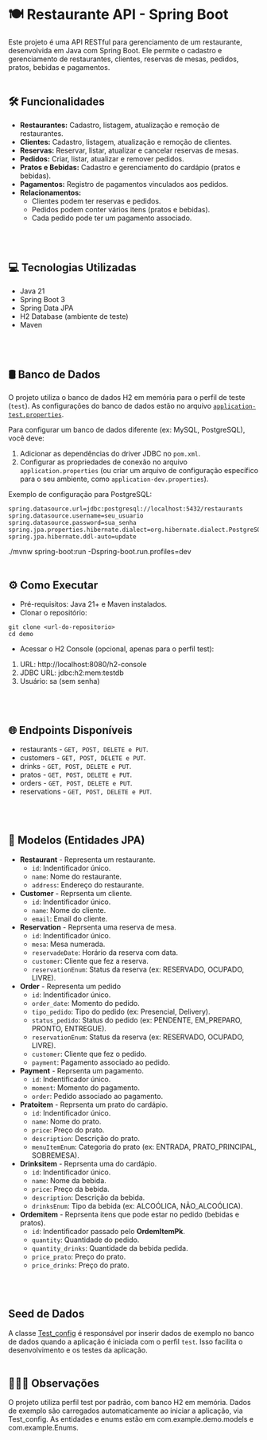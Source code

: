 # 🍽️ Restaurante API - Spring Boot

Este projeto é uma API RESTful para gerenciamento de um restaurante, desenvolvida em Java com Spring Boot. Ele permite o cadastro e gerenciamento de restaurantes, clientes, reservas de mesas, pedidos, pratos, bebidas e pagamentos.
<br>
<br>

## 🛠️ Funcionalidades

- **Restaurantes:** Cadastro, listagem, atualização e remoção de restaurantes.
- **Clientes:** Cadastro, listagem, atualização e remoção de clientes.
- **Reservas:** Reservar, listar, atualizar e cancelar reservas de mesas.
- **Pedidos:** Criar, listar, atualizar e remover pedidos.
- **Pratos e Bebidas:** Cadastro e gerenciamento do cardápio (pratos e bebidas).
- **Pagamentos:** Registro de pagamentos vinculados aos pedidos.
- **Relacionamentos:**
  - Clientes podem ter reservas e pedidos.
  - Pedidos podem conter vários itens (pratos e bebidas).
  - Cada pedido pode ter um pagamento associado.
<br>
<br>

## 💻 Tecnologias Utilizadas

- Java 21
- Spring Boot 3
- Spring Data JPA
- H2 Database (ambiente de teste)
- Maven
<br>
<br>

## 🛢️ Banco de Dados

O projeto utiliza o banco de dados H2 em memória para o perfil de teste (`test`). As configurações do banco de dados estão no arquivo [`application-test.properties`](../../../../../c:/Users/55119/Desktop/restaurante/demo/src/main/resources/application-test.properties ).

Para configurar um banco de dados diferente (ex: MySQL, PostgreSQL), você deve:

1.  Adicionar as dependências do driver JDBC no `pom.xml`.
2.  Configurar as propriedades de conexão no arquivo `application.properties` (ou criar um arquivo de configuração específico para o seu ambiente, como `application-dev.properties`).

Exemplo de configuração para PostgreSQL:

```properties
spring.datasource.url=jdbc:postgresql://localhost:5432/restaurants
spring.datasource.username=seu_usuario
spring.datasource.password=sua_senha
spring.jpa.properties.hibernate.dialect=org.hibernate.dialect.PostgreSQLDialect
spring.jpa.hibernate.ddl-auto=update
```

./mvnw spring-boot:run -Dspring-boot.run.profiles=dev
<br>
<br>

## ⚙️ Como Executar

- Pré-requisitos: Java 21+ e Maven instalados.
- Clonar o repositório:
```
git clone <url-do-repositorio>
cd demo
```
- Acessar o H2 Console (opcional, apenas para o perfil test):
 
1. URL: http://localhost:8080/h2-console
2. JDBC URL: jdbc:h2:mem:testdb
3. Usuário: sa (sem senha)
<br>
<br>

## 🌐 Endpoints Disponíveis

- restaurants - `GET, POST, DELETE e PUT`.
- customers - `GET, POST, DELETE e PUT`.
- drinks - `GET, POST, DELETE e PUT`.
- pratos - `GET, POST, DELETE e PUT`.
- orders - `GET, POST, DELETE e PUT`.
- reservations - `GET, POST, DELETE e PUT`.
<br>
<br>

## 📌 Modelos (Entidades JPA)

- **Restaurant** - Representa um restaurante.
  - `id`: Indentificador único.
  - `name`: Nome do restaurante.
  - `address`: Endereço do restaurante.
- **Customer** - Reprsenta um cliente.
  - `id`: Indentificador único.
  - `name`: Nome do cliente.
  - `email`: Email do cliente.
- **Reservation** - Reprsenta uma reserva de mesa.
  - `id`: Indentificador único.
  - `mesa`: Mesa numerada.
  - `reservadeDate`: Horário da reserva com data.
  - `customer`: Cliente que fez a reserva.
  - `reservationEnum`: Status da reserva (ex: RESERVADO, OCUPADO, LIVRE).
- **Order** - Representa um pedido
  - `id`: Indentificador único.
  - `order_date`: Momento do pedido.
  - `tipo_pedido`: Tipo do pedido (ex: Presencial, Delivery).
  - `status_pedido`: Status do pedido (ex: PENDENTE, EM_PREPARO, PRONTO, ENTREGUE).
  - `reservationEnum`: Status da reserva (ex: RESERVADO, OCUPADO, LIVRE).
  - `customer`: Cliente que fez o pedido.
  - `payment`: Pagamento associado ao pedido.
- **Payment** - Reprsenta um pagamento.
  - `id`: Indentificador único.
  - `moment`: Momento do pagamento.
  - `order`: Pedido associado ao pagamento.
- **Pratoitem** - Reprsenta um prato do cardápio.
  - `id`: Indentificador único.
  - `name`: Nome do prato.
  - `price`: Preço do prato.
  - `description`: Descrição do prato.
  - `menuItemEnum`: Categoria do prato (ex: ENTRADA, PRATO_PRINCIPAL, SOBREMESA).
- **Drinksitem** - Reprsenta uma do cardápio.
  - `id`: Indentificador único.
  - `name`: Nome da bebida.
  - `price`: Preço da bebida.
  - `description`: Descrição da bebida.
  - `drinksEnum`: Tipo da bebida (ex: ALCOÓLICA, NÃO_ALCOÓLICA).
- **Ordemitem** - Reprsenta itens que pode estar no pedido (bebidas e pratos).
  - `id`: Indentificador passado pelo **OrdemItemPk**.
  - `quantity`: Quantidade do pedido.
  - `quantity_drinks`: Quantidade da bebida pedida.
  - `price_prato`: Preço do prato.
  - `price_drinks`: Preço do prato.
<br>
<br>

## Seed de Dados
A classe [Test_config]() é responsável por inserir dados de exemplo no banco de dados quando a aplicação é iniciada com o perfil `test`. Isso facilita o desenvolvimento e os testes da aplicação.
<br>
<br>

## 🕵🏻‍♂️ Observações
O projeto utiliza perfil test por padrão, com banco H2 em memória.
Dados de exemplo são carregados automaticamente ao iniciar a aplicação, via Test_config.
As entidades e enums estão em com.example.demo.models e com.example.Enums.
  
